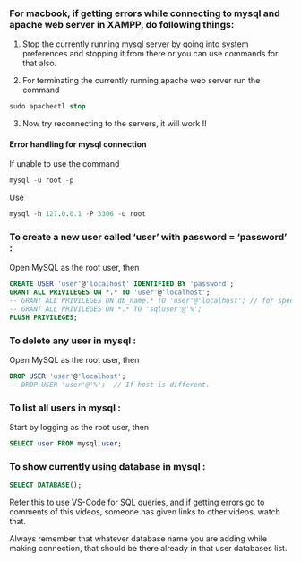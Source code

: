 ### For macbook, if getting errors while connecting to mysql and apache web server in XAMPP, do following things:

1. Stop the currently running mysql server by going into system preferences and stopping it from there or you can use commands for that also.

2. For terminating the currently running apache web server run the command 
```sql
sudo apachectl stop
```

3. Now try reconnecting to the servers, it will work !!

#### Error handling for mysql connection
If unable to use the command
```sql
mysql -u root -p
```
Use 
```sql
mysql -h 127.0.0.1 -P 3306 -u root
```

### To create a new user called ‘user’ with password = ‘password’ : 
Open MySQL as the root user, then
```sql
CREATE USER 'user'@'localhost' IDENTIFIED BY 'password';
GRANT ALL PRIVILEGES ON *.* TO 'user'@'localhost';
-- GRANT ALL PRIVILEGES ON db_name.* TO 'user'@'localhost'; // for specific database.
-- GRANT ALL PRIVILEGES ON *.* TO 'sqluser'@'%';
FLUSH PRIVILEGES;
```

### To delete any user in mysql :  
Open MySQL as the root user, then 
```sql
DROP USER 'user'@'localhost';
-- DROP USER 'user'@'%';  // If host is different.
```

### To list all users in mysql :
Start by logging as the root user, then
```sql
SELECT user FROM mysql.user;
```

### To show currently using database in mysql :
```sql
SELECT DATABASE();
```

Refer [this](https://www.youtube.com/watch?v=C0y35FpiLRA) to use VS-Code for SQL queries, and if getting errors go to comments of this videos, someone has given links to other videos, watch that.

Always remember that whatever database name you are adding while making connection, that should be there already in that user databases list. 
